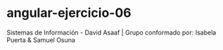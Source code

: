 # angular-ejercicio-06
Sistemas de Información - David Asaaf | Grupo conformado por: Isabela Puerta &amp; Samuel Osuna

